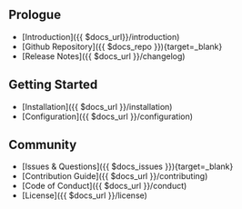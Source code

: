 Prologue
-------
- [Introduction]({{ $docs_url}}/introduction)
- [Github Repository]({{ $docs_repo }}){target=\_blank}
- [Release Notes]({{ $docs_url }}/changelog)

Getting Started
---------------
- [Installation]({{ $docs_url }}/installation)
- [Configuration]({{ $docs_url }}/configuration)

Community
---------
- [Issues & Questions]({{ $docs_issues }}){target=\_blank}
- [Contribution Guide]({{ $docs_url }}/contributing)
- [Code of Conduct]({{ $docs_url }}/conduct)
- [License]({{ $docs_url }}/license)
